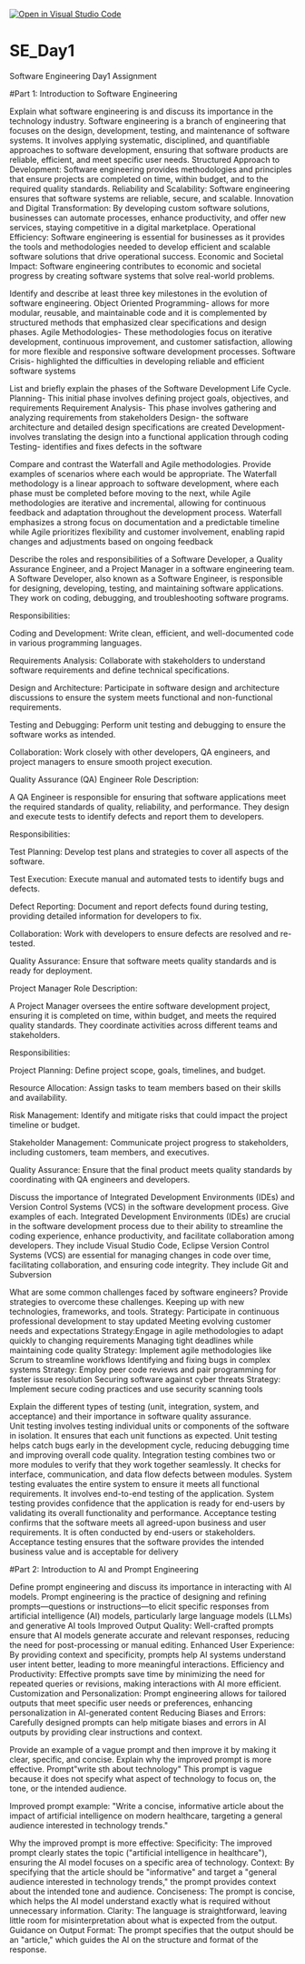 [![Open in Visual Studio Code](https://classroom.github.com/assets/open-in-vscode-2e0aaae1b6195c2367325f4f02e2d04e9abb55f0b24a779b69b11b9e10269abc.svg)](https://classroom.github.com/online_ide?assignment_repo_id=18387883&assignment_repo_type=AssignmentRepo)
# SE_Day1
Software Engineering Day1 Assignment

#Part 1: Introduction to Software Engineering

Explain what software engineering is and discuss its importance in the technology industry.
Software engineering is a branch of engineering that focuses on the design, development, testing, and maintenance of software systems. It involves applying systematic, disciplined, and quantifiable approaches to software development, ensuring that software products are reliable, efficient, and meet specific user needs.
Structured Approach to Development: Software engineering provides methodologies and principles that ensure projects are completed on time, within budget, and to the required quality standards.
Reliability and Scalability: Software engineering ensures that software systems are reliable, secure, and scalable. 
Innovation and Digital Transformation: By developing custom software solutions, businesses can automate processes, enhance productivity, and offer new services, staying competitive in a digital marketplace. 
Operational Efficiency: Software engineering is essential for businesses as it provides the tools and methodologies needed to develop efficient and scalable software solutions that drive operational success.
Economic and Societal Impact: Software engineering contributes to economic and societal progress by creating software systems that solve real-world problems.

Identify and describe at least three key milestones in the evolution of software engineering.
Object Oriented Programming-  allows for more modular, reusable, and maintainable code and it is complemented by structured methods that emphasized clear specifications and design phases.
Agile Methodologies- These methodologies focus on iterative development, continuous improvement, and customer satisfaction, allowing for more flexible and responsive software development processes.
Software Crisis- highlighted the difficulties in developing reliable and efficient software systems

List and briefly explain the phases of the Software Development Life Cycle.
Planning- This initial phase involves defining project goals, objectives, and requirements
Requirement Analysis- This phase involves gathering and analyzing requirements from stakeholders
Design- the software architecture and detailed design specifications are created
Development-  involves translating the design into a functional application through coding
Testing- identifies and fixes defects in the software


Compare and contrast the Waterfall and Agile methodologies. Provide examples of scenarios where each would be appropriate.
The Waterfall methodology is a linear approach to software development, where each phase must be completed before moving to the next, while Agile methodologies are iterative and incremental, allowing for continuous feedback and adaptation throughout the development process.
 Waterfall emphasizes a strong focus on documentation and a predictable timeline while Agile prioritizes flexibility and customer involvement, enabling rapid changes and adjustments based on ongoing feedback


Describe the roles and responsibilities of a Software Developer, a Quality Assurance Engineer, and a Project Manager in a software engineering team.
A Software Developer, also known as a Software Engineer, is responsible for designing, developing, testing, and maintaining software applications. They work on coding, debugging, and troubleshooting software programs.

Responsibilities:

Coding and Development: Write clean, efficient, and well-documented code in various programming languages.

Requirements Analysis: Collaborate with stakeholders to understand software requirements and define technical specifications.

Design and Architecture: Participate in software design and architecture discussions to ensure the system meets functional and non-functional requirements.

Testing and Debugging: Perform unit testing and debugging to ensure the software works as intended.

Collaboration: Work closely with other developers, QA engineers, and project managers to ensure smooth project execution.

Quality Assurance (QA) Engineer
Role Description:

A QA Engineer is responsible for ensuring that software applications meet the required standards of quality, reliability, and performance. They design and execute tests to identify defects and report them to developers.

Responsibilities:

Test Planning: Develop test plans and strategies to cover all aspects of the software.

Test Execution: Execute manual and automated tests to identify bugs and defects.

Defect Reporting: Document and report defects found during testing, providing detailed information for developers to fix.

Collaboration: Work with developers to ensure defects are resolved and re-tested.

Quality Assurance: Ensure that software meets quality standards and is ready for deployment.

Project Manager
Role Description:

A Project Manager oversees the entire software development project, ensuring it is completed on time, within budget, and meets the required quality standards. They coordinate activities across different teams and stakeholders.

Responsibilities:

Project Planning: Define project scope, goals, timelines, and budget.

Resource Allocation: Assign tasks to team members based on their skills and availability.

Risk Management: Identify and mitigate risks that could impact the project timeline or budget.

Stakeholder Management: Communicate project progress to stakeholders, including customers, team members, and executives.

Quality Assurance: Ensure that the final product meets quality standards by coordinating with QA engineers and developers.


Discuss the importance of Integrated Development Environments (IDEs) and Version Control Systems (VCS) in the software development process. Give examples of each.
Integrated Development Environments (IDEs) are crucial in the software development process due to their ability to streamline the coding experience, enhance productivity, and facilitate collaboration among developers. They include Visual Studio Code, Eclipse
Version Control Systems (VCS) are essential for managing changes in code over time, facilitating collaboration, and ensuring code integrity. They include Git and Subversion



What are some common challenges faced by software engineers? Provide strategies to overcome these challenges.
Keeping up with new technologies, frameworks, and tools.
Strategy: Participate in continuous professional development to stay updated
 Meeting evolving customer needs and expectations
Strategy:Engage in agile methodologies to adapt quickly to changing requirements
 Managing tight deadlines while maintaining code quality
 Strategy: Implement agile methodologies like Scrum to streamline workflows
 Identifying and fixing bugs in complex systems
  Strategy: Employ peer code reviews and pair programming for faster issue resolution
  Securing software against cyber threats
Strategy: Implement secure coding practices and use security scanning tools

Explain the different types of testing (unit, integration, system, and acceptance) and their importance in software quality assurance.\
Unit testing involves testing individual units or components of the software in isolation. It ensures that each unit functions as expected. Unit testing helps catch bugs early in the development cycle, reducing debugging time and improving overall code quality.
 Integration testing combines two or more modules to verify that they work together seamlessly. It checks for interface, communication, and data flow defects between modules.
  System testing evaluates the entire system to ensure it meets all functional requirements. It involves end-to-end testing of the application. System testing provides confidence that the application is ready for end-users by validating its overall functionality and performance.
   Acceptance testing confirms that the software meets all agreed-upon business and user requirements. It is often conducted by end-users or stakeholders. Acceptance testing ensures that the software provides the intended business value and is acceptable for delivery


#Part 2: Introduction to AI and Prompt Engineering


Define prompt engineering and discuss its importance in interacting with AI models.
Prompt engineering is the practice of designing and refining prompts—questions or instructions—to elicit specific responses from artificial intelligence (AI) models, particularly large language models (LLMs) and generative AI tools
Improved Output Quality: Well-crafted prompts ensure that AI models generate accurate and relevant responses, reducing the need for post-processing or manual editing.
Enhanced User Experience: By providing context and specificity, prompts help AI systems understand user intent better, leading to more meaningful interactions.
Efficiency and Productivity: Effective prompts save time by minimizing the need for repeated queries or revisions, making interactions with AI more efficient.
Customization and Personalization: Prompt engineering allows for tailored outputs that meet specific user needs or preferences, enhancing personalization in AI-generated content
Reducing Biases and Errors: Carefully designed prompts can help mitigate biases and errors in AI outputs by providing clear instructions and context.


Provide an example of a vague prompt and then improve it by making it clear, specific, and concise. Explain why the improved prompt is more effective.
Prompt"write sth about technology"
This prompt is vague because it does not specify what aspect of technology to focus on, the tone, or the intended audience.

Improved prompt example: "Write a concise, informative article about the impact of artificial intelligence on modern healthcare, targeting a general audience interested in technology trends."

Why the improved prompt is more effective:
Specificity: The improved prompt clearly states the topic ("artificial intelligence in healthcare"), ensuring the AI model focuses on a specific area of technology.
Context: By specifying that the article should be "informative" and target a "general audience interested in technology trends," the prompt provides context about the intended tone and audience.
Conciseness: The prompt is concise, which helps the AI model understand exactly what is required without unnecessary information.
Clarity: The language is straightforward, leaving little room for misinterpretation about what is expected from the output.
Guidance on Output Format: The prompt specifies that the output should be an "article," which guides the AI on the structure and format of the response.

